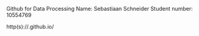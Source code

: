Github for Data Processing
Name: Sebastiaan Schneider
Student number: 10554769


http(s)://<lamapeloeza>.github.io/<DataProcessing>
